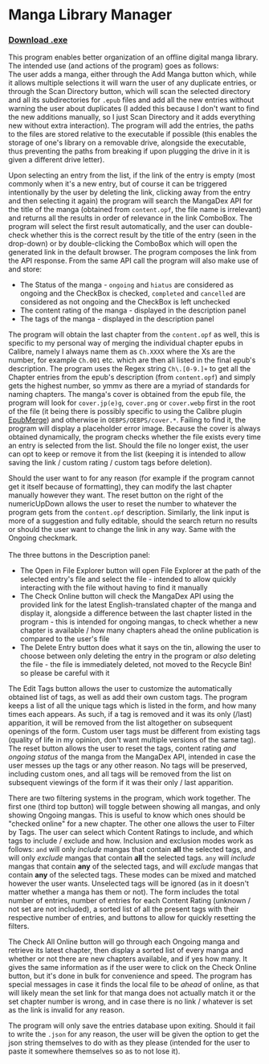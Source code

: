 # Manga Library Manager
### [Download .exe](https://github.com/ErisLoona/Manga-Library-Manager/releases/tag/v1.8)
This program enables better organization of an offline digital manga library. The intended use (and actions of the program) goes as follows:<br />
The user adds a manga, either through the Add Manga button which, while it allows multiple selections it will warn the user of any duplicate entries, or through the Scan Directory button, which will scan the selected directory and all its subdirectories for `.epub` files and add all the new entries without warning the user about duplicates (I added this because I don't want to find the new additions manually, so I just Scan Directory and it adds everything new without extra interaction). The program will add the entries, the paths to the files are stored relative to the executable if possible (this enables the storage of one's library on a removable drive, alongside the executable, thus preventing the paths from breaking if upon plugging the drive in it is given a different drive letter).<br />

Upon selecting an entry from the list, if the link of the entry is empty (most commonly when it's a new entry, but of course it can be triggered intentionally by the user by deleting the link, clicking away from the entry and then selecting it again) the program will search the MangaDex API for the title of the manga (obtained from `content.opf`, the file name is irrelevant) and returns all the results in order of relevance in the link ComboBox. The program will select the first result automatically, and the user can double-check whether this is the correct result by the title of the entry (seen in the drop-down) or by double-clicking the ComboBox which will open the generated link in the default browser. The program composes the link from the API response. From the same API call the program will also make use of and store:<br />

- The Status of the manga - `ongoing` and `hiatus` are considered as ongoing and the CheckBox is checked, `completed` and `cancelled` are considered as not ongoing and the CheckBox is left unchecked<br />
- The content rating of the manga - displayed in the description panel<br />
- The tags of the manga - displayed in the description panel

The program will obtain the last chapter from the `content.opf` as well, this is specific to my personal way of merging the individual chapter epubs in Calibre, namely I always name them as `Ch.XXXX` where the Xs are the number, for example `Ch.001` etc. which are then all listed in the final epub's description. The program uses the Regex string `Ch\.[0-9.]+` to get all the Chapter entries from the epub's description (from `content.opf`) and simply gets the highest number, so ymmv as there are a myriad of standards for naming chapters. The manga's cover is obtained from the epub file, the program will look for `cover.jp(e)g`, `cover.png` or `cover.webp` first in the root of the file (it being there is possibly specific to using the Calibre plugin [EpubMerge](https://github.com/JimmXinu/EpubMerge)) and otherwise in `OEBPS/OEBPS/cover.*`. Failing to find it, the program will display a placeholder error image. Because the cover is always obtained dynamically, the program checks whether the file exists every time an entry is selected from the list. Should the file no longer exist, the user can opt to keep or remove it from the list (keeping it is intended to allow saving the link / custom rating / custom tags before deletion).<br />

Should the user want to for any reason (for example if the program cannot get it itself because of formatting), they can modify the last chapter manually however they want. The reset button on the right of the numericUpDown allows the user to reset the number to whatever the program gets from the `content.opf` description. Similarly, the link input is more of a suggestion and fully editable, should the search return no results or should the user want to change the link in any way. Same with the Ongoing checkmark.<br /><br />
The three buttons in the Description panel:<br />
- The Open in File Explorer button will open File Explorer at the path of the selected entry's file and select the file - intended to allow quickly interacting with the file without having to find it manually<br />
- The Check Online button will check the MangaDex API using the provided link for the latest English-translated chapter of the manga and display it, alongside a difference between the last chapter listed in the program - this is intended for ongoing mangas, to check whether a new chapter is available / how many chapters ahead the online publication is compared to the user's file<br />
- The Delete Entry button does what it says on the tin, allowing the user to choose between only deleting the entry in the program or *also* deleting the file - the file is immediately deleted, not moved to the Recycle Bin! so please be careful with it

The Edit Tags button allows the user to customize the automatically obtained list of tags, as well as add their own custom tags. The program keeps a list of all the unique tags which is listed in the form, and how many times each appears. As such, if a tag is removed and it was its only (/last) apparition, it will be removed from the list altogether on subsequent openings of the form. Custom user tags must be different from existing tags (quality of life in my opinion, don't want multiple versions of the same tag). The reset button allows the user to reset the tags, content rating *and ongoing status* of the manga from the MangaDex API, intended in case the user messes up the tags or any other reason. No tags will be preserved, including custom ones, and all tags will be removed from the list on subsequent viewings of the form if it was their only / last apparition.<br />

There are two filtering systems in the program, which work together. The first one (third top button) will toggle between showing all mangas, and only showing Ongoing mangas. This is useful to know which ones should be "checked online" for a new chapter. The other one allows the user to Filter by Tags. The user can select which Content Ratings to include, and which tags to include / exclude and how. Inclusion and exclusion modes work as follows: `and` will only *include* mangas that contain **all** the selected tags, and will only *exclude* mangas that contain **all** the selected tags. `any` will *include* mangas that contain **any** of the selected tags, and will *exclude* mangas that contain **any** of the selected tags. These modes can be mixed and matched however the user wants. Unselected tags will be ignored (as in it doesn't matter whether a manga has them or not). The form includes the total number of entries, number of entries for each Content Rating (unknown / not set are not included), a sorted list of all the present tags with their respective number of entries, and buttons to allow for quickly resetting the filters.<br />

The Check All Online button will go through each Ongoing manga and retrieve its latest chapter, then display a sorted list of every manga and whether or not there are new chapters available, and if yes how many. It gives the same information as if the user were to click on the Check Online button, but it's done in bulk for convenience and speed. The program has special messages in case it finds the local file to be *ahead* of online, as that will likely mean the set link for that manga does not actually match it or the set chapter number is wrong, and in case there is no link / whatever is set as the link is invalid for any reason.<br />

The program will only save the entries database upon exiting. Should it fail to write the `.json` for any reason, the user will be given the option to get the json string themselves to do with as they please (intended for the user to paste it somewhere themselves so as to not lose it).
